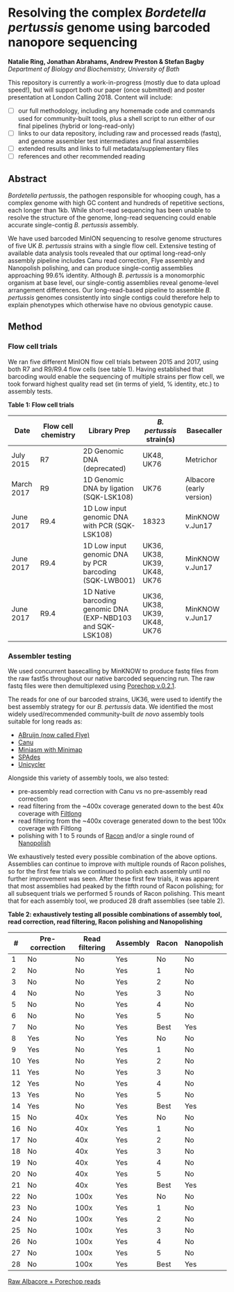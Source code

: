 # Resolving the complex *Bordetella pertussis* genome using barcoded nanopore sequencing

**Natalie Ring, Jonathan Abrahams, Andrew Preston \& Stefan Bagby**      
*Department of Biology and Biochemistry, University of Bath*

This repository is currently a work-in-progress (mostly due to data upload speed!), but will support both our paper (once submitted) and poster presentation at London Calling 2018. Content will include:
- [ ] our full methodology, including any homemade code and commands used for community-built tools, plus a shell script to run either of our final pipelines (hybrid or long-read-only)
- [ ] links to our data repository, including raw and processed reads (fastq), and genome assembler test intermediates and final assemblies
- [ ] extended results and links to full metadata/supplementary files
- [ ] references and other recommended reading

## Abstract
*Bordetella pertussis*, the pathogen responsible for whooping cough, has a complex genome with high GC content and hundreds of repetitive sections, each longer than 1kb. While short-read sequencing has been unable to resolve the structure of the genome, long-read sequencing could enable accurate single-contig *B. pertussis* assembly.  

We have used barcoded MinION sequencing to resolve genome structures of five UK *B. pertussis* strains with a single flow cell. Extensive testing of available data analysis tools revealed that our optimal long-read-only assembly pipeline includes Canu read correction, Flye assembly and Nanopolish polishing, and can produce single-contig assemblies approaching 99.6% identity.
Although *B. pertussis* is a monomorphic organism at base level, our single-contig assemblies reveal genome-level arrangement differences. Our long-read-based pipeline to assemble *B. pertussis* genomes consistently into single contigs could therefore help to explain phenotypes which otherwise have no obvious genotypic cause.

## Method
### Flow cell trials        
We ran five different MinION flow cell trials between 2015 and 2017, using both R7 and R9/R9.4 flow cells (see table 1). Having established that barcoding would enable the sequencing of multiple strains per flow cell, we took forward highest quality read set (in terms of yield, % identity, etc.) to assembly tests.

**Table 1: Flow cell trials**

|Date|Flow cell chemistry|Library Prep|*B. pertussis* strain(s)|Basecaller|
|----|-------------------|------------|------------------------|----------|
|July 2015|R7|2D Genomic DNA (deprecated)| UK48, UK76|Metrichor|
|March 2017|R9|1D Genomic DNA by ligation (SQK-LSK108)| UK76|Albacore (early version)|
|June 2017|R9.4|1D Low input genomic DNA with PCR (SQK-LSK108)| 18323|MinKNOW v.Jun17|
|June 2017|R9.4|1D Low input genomic DNA by PCR barcoding (SQK-LWB001)| UK36, UK38, UK39, UK48, UK76|MinKNOW v.Jun17|
|June 2017|R9.4|1D Native barcoding genomic DNA (EXP-NBD103 and SQK-LSK108)| UK36, UK38, UK39, UK48, UK76|MinKNOW v.Jun17|


### Assembler testing                 
We used concurrent basecalling by MinKNOW to produce fastq files from the raw fast5s throughout our native barcoded sequencing run. The raw fastq files were then demultiplexed using [Porechop v.0.2.1](https://github.com/rrwick/Porechop).

The reads for one of our barcoded strains, UK36, were used to identify the best assembly strategy for our *B. pertussis* data.
We identified the most widely used/recommended community-built *de novo* assembly tools suitable for long reads as:
- [ABruijn (now called Flye)](https://github.com/fenderglass/Flye)
- [Canu](https://github.com/marbl/canu)
- [Miniasm with Minimap](https://github.com/lh3/miniasm)
- [SPAdes](http://cab.spbu.ru/software/spades/)
- [Unicycler](https://github.com/rrwick/Unicycler)

Alongside this variety of assembly tools, we also tested:
- pre-assembly read correction with Canu vs no pre-assembly read correction
- read filtering from the ~400x coverage generated down to the best 40x coverage with [Filtlong](https://github.com/rrwick/Filtlong)
- read filtering from the ~400x coverage generated down to the best 100x coverage with Filtlong
- polishing with 1 to 5 rounds of [Racon](https://github.com/isovic/racon) and/or a single round of [Nanopolish](https://github.com/jts/nanopolish)

We exhaustively tested every possible combination of the above options. Assemblies can continue to improve with multiple rounds of Racon polishes, so for the first few trials we continued to polish each assembly until no further improvement was seen. After these first few trials, it was apparent that most assemblies had peaked by the fitfth round of Racon polishing; for all subsequent trials we performed 5 rounds of Racon polishing. This meant that for each assembly tool, we produced 28 draft assemblies (see table 2).

**Table 2: exhaustively testing all possible combinations of assembly tool, read correction, read filtering, Racon polishing and Nanopolishing**

|#|Pre-correction|Read filtering|Assembly|Racon|Nanopolish|
|-|--------------|--------------|--------|-----|----------|
|1|No|No|Yes|No|No|
|2|No|No|Yes|1|No|
|3|No|No|Yes|2|No|
|4|No|No|Yes|3|No|
|5|No|No|Yes|4|No|
|6|No|No|Yes|5|No|
|7|No|No|Yes|Best|Yes|
|8|Yes|No|Yes|No|No|
|9|Yes|No|Yes|1|No|
|10|Yes|No|Yes|2|No|
|11|Yes|No|Yes|3|No|
|12|Yes|No|Yes|4|No|
|13|Yes|No|Yes|5|No|
|14|Yes|No|Yes|Best|Yes|
|15|No|40x|Yes|No|No|
|16|No|40x|Yes|1|No|
|17|No|40x|Yes|2|No|
|18|No|40x|Yes|3|No|
|19|No|40x|Yes|4|No|
|20|No|40x|Yes|5|No|
|21|No|40x|Yes|Best|Yes|
|22|No|100x|Yes|No|No|
|23|No|100x|Yes|1|No|
|24|No|100x|Yes|2|No|
|25|No|100x|Yes|3|No|
|26|No|100x|Yes|4|No|
|27|No|100x|Yes|5|No|
|28|No|100x|Yes|Best|Yes|




[Raw Albacore + Porechop reads](https://figshare.com/s/4a2a376c8d4d130b3ecb)
